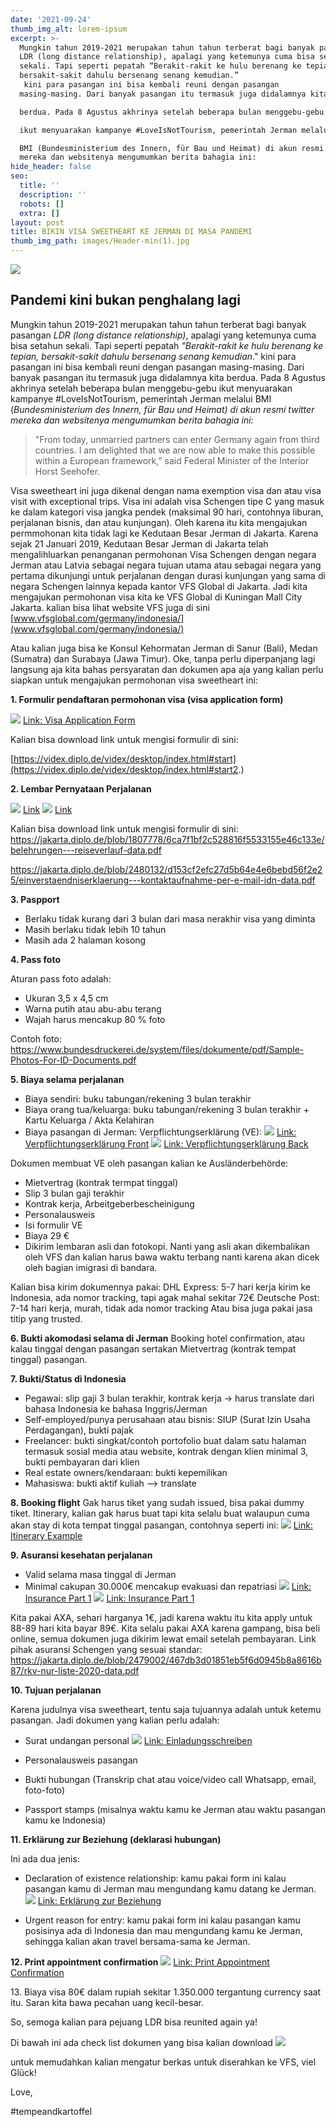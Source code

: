 ```yaml
---
date: '2021-09-24'
thumb_img_alt: lorem-ipsum
excerpt: >-
  Mungkin tahun 2019-2021 merupakan tahun tahun terberat bagi banyak pasangan
  LDR (long distance relationship), apalagi yang ketemunya cuma bisa setahun
  sekali. Tapi seperti pepatah “Berakit-rakit ke hulu berenang ke tepian,
  bersakit-sakit dahulu bersenang senang kemudian.”
   kini para pasangan ini bisa kembali reuni dengan pasangan 
  masing-masing. Dari banyak pasangan itu termasuk juga didalamnya kita 

  berdua. Pada 8 Agustus akhrinya setelah beberapa bulan menggebu-gebu 

  ikut menyuarakan kampanye #LoveIsNotTourism, pemerintah Jerman melalui 

  BMI (Bundesministerium des Innern, für Bau und Heimat) di akun resmi twitter
  mereka dan websitenya mengumumkan berita bahagia ini:
hide_header: false
seo:
  title: ''
  description: ''
  robots: []
  extra: []
layout: post
title: BIKIN VISA SWEETHEART KE JERMAN DI MASA PANDEMI
thumb_img_path: images/Header-min(1).jpg
---
```

![](https://i2.lensdump.com/i/gZYcRm.jpg)

## Pandemi kini bukan penghalang lagi

Mungkin tahun 2019-2021 merupakan tahun tahun terberat bagi banyak pasangan *LDR (long distance relationship)*, apalagi yang ketemunya cuma bisa setahun sekali. Tapi seperti pepatah *"Berakit-rakit ke hulu berenang ke tepian, bersakit-sakit dahulu bersenang senang kemudian*." kini para pasangan ini bisa kembali reuni dengan pasangan masing-masing. Dari banyak pasangan itu termasuk juga didalamnya kita berdua. Pada 8 Agustus akhrinya setelah beberapa bulan menggebu-gebu ikut menyuarakan kampanye #LoveIsNotTourism, pemerintah Jerman melalui BMI (*Bundesministerium des Innern, für Bau und Heimat) di akun resmi twitter mereka dan websitenya mengumumkan berita bahagia ini:*

> "From today, unmarried partners can enter Germany again from third
> countries. I am delighted that we are now able to make this possible
> within a European framework,” said Federal Minister of the Interior Horst Seehofer.

Visa sweetheart ini juga dikenal dengan nama exemption visa dan atau visa visit with exceptional trips. Visa ini adalah visa Schengen tipe C yang masuk ke dalam kategori visa jangka pendek (maksimal 90 hari, contohnya liburan, perjalanan bisnis, dan atau kunjungan). Oleh karena itu kita mengajukan permmohonan kita tidak lagi ke Kedutaan Besar Jerman di Jakarta. Karena sejak 21 Januari 2019, Kedutaan Besar Jerman di Jakarta telah mengalihluarkan penanganan permohonan Visa Schengen dengan negara Jerman atau Latvia sebagai negara tujuan utama atau sebagai negara yang pertama dikunjungi untuk perjalanan dengan durasi kunjungan yang sama di negara Schengen lainnya kepada kantor VFS Global di Jakarta. Jadi kita mengajukan permohonan visa kita ke VFS Global di Kuningan Mall City Jakarta. kalian bisa lihat website VFS juga di sini [www.vfsglobal.com/germany/indonesia/](www.vfsglobal.com/germany/indonesia/)

Atau kalian juga bisa ke Konsul Kehormatan Jerman di Sanur (Bali), Medan (Sumatra) dan Surabaya (Jawa Timur). Oke, tanpa perlu diperpanjang lagi langsung aja kita bahas persyaratan dan dokumen apa aja yang kalian perlu siapkan untuk mengajukan permohonan visa sweetheart ini:

**1. Formulir pendaftaran permohonan visa (visa application form)**

![](https://i.lensdump.com/i/gZYoBH.jpg)
[Link: Visa Application Form](https://i.lensdump.com/i/gZYoBH.jpg?open=true)

Kalian bisa download link untuk mengisi formulir di sini:

[https://videx.diplo.de/videx/desktop/index.html#start](https://videx.diplo.de/videx/desktop/index.html#start2.)

**2. Lembar Pernyataan Perjalanan**

![](https://i2.lensdump.com/i/gZYN2c.jpg)
[Link](https://i2.lensdump.com/i/gZYN2c.jpg?open=true)
![](https://i1.lensdump.com/i/gZYuo1.jpg)
[Link](https://i1.lensdump.com/i/gZYuo1.jpg?open=true)

Kalian bisa download link untuk mengisi formulir di sini:
https://jakarta.diplo.de/blob/1807778/6ca7f1bf2c528816f5533155e46c133e/belehrungen---reiseverlauf-data.pdf

https://jakarta.diplo.de/blob/2480132/d153cf2efc27d5b64e4e6bebd56f2e25/einverstaendniserklaerung---kontaktaufnahme-per-e-mail-idn-data.pdf

**3. Paspport**

*   Berlaku tidak kurang dari 3 bulan dari masa nerakhir visa yang diminta
*   Masih berlaku tidak lebih 10 tahun
*   Masih ada 2 halaman kosong

**4. Pass foto**

Aturan pass foto adalah:

*   Ukuran 3,5 x 4,5 cm
*   Warna putih atau abu-abu terang
*   Wajah harus mencakup 80 % foto

Contoh foto:
https://www.bundesdruckerei.de/system/files/dokumente/pdf/Sample-Photos-For-ID-Documents.pdf

**5. Biaya selama perjalanan**

*   Biaya sendiri: buku tabungan/rekening 3 bulan terakhir
*   Biaya orang tua/keluarga: buku tabungan/rekening 3 bulan terakhir + Kartu Keluarga / Akta Kelahiran
*   Biaya pasangan di Jerman: Verpflichtungserklärung (VE):
    ![](https://i3.lensdump.com/i/gZYPJK.jpg)
    [Link: Verpflichtungserklärung Front](https://i3.lensdump.com/i/gZYPJK.jpg?open=true)
    ![](https://i.lensdump.com/i/gZYfeZ.jpg)
    [Link: Verpflichtungserklärung Back](https://i.lensdump.com/i/gZYfeZ.jpg?open=true)

Dokumen membuat VE oleh pasangan kalian ke Ausländerbehörde:

*   Mietvertrag (kontrak termpat tinggal)
*   Slip 3 bulan gaji terakhir
*   Kontrak kerja, Arbeitgeberbescheinigung
*   Personalausweis
*   Isi formulir VE
*   Biaya 29 €
*   Dikirim lembaran asli dan fotokopi. Nanti yang asli akan dikembalikan oleh VFS dan kalian harus bawa waktu terbang nanti karena akan dicek oleh bagian imigrasi di bandara.

Kalian bisa kirim dokumennya pakai:
DHL Express: 5-7 hari kerja kirim ke Indonesia, ada nomor tracking, tapi agak mahal sekitar 72€
Deutsche Post: 7-14 hari kerja, murah, tidak ada nomor tracking
Atau bisa juga pakai jasa titip yang trusted.

**6. Bukti akomodasi selama di Jerman**
Booking hotel confirmation, atau kalau tinggal dengan pasangan sertakan Mietvertrag (kontrak tempat tinggal) pasangan.

**7. Bukti/Status di Indonesia**

*   Pegawai: slip gaji 3 bulan terakhir, kontrak kerja -> harus translate dari bahasa Indonesia ke bahasa Inggris/Jerman
*   Self-employed/punya perusahaan atau bisnis: SIUP (Surat Izin Usaha Perdagangan), bukti pajak
*   Freelancer: bukti singkat/contoh portofolio buat dalam satu halaman termasuk sosial media atau website, kontrak dengan klien minimal 3, bukti pembayaran dari klien
*   Real estate owners/kendaraan: bukti kepemilikan
*   Mahasiswa: bukti aktif kuliah --> translate

**8. Booking flight**
Gak harus tiket yang sudah issued, bisa pakai dummy tiket.
Itinerary, kalian gak harus buat tapi kita selalu buat walaupun cuma akan stay di kota tempat tinggal pasangan, contohnya seperti ini:
![](https://i3.lensdump.com/i/gZYY0x.jpg)
[Link: Itinerary Example](https://i3.lensdump.com/i/gZYY0x.jpg?open=true)

**9. Asuransi kesehatan perjalanan**

*   Valid selama masa tinggal di Jerman
*   Minimal cakupan 30.000€ mencakup evakuasi dan repatriasi
    ![](https://i1.lensdump.com/i/gZYvpe.jpg)
    [Link: Insurance Part 1](https://i1.lensdump.com/i/gZYvpe.jpg?open=true)
    ![](https://i.lensdump.com/i/gZYH2q.jpg)
    [Link: Insurance Part 1](https://i.lensdump.com/i/gZYH2q.jpg?open=true)

Kita pakai AXA, sehari harganya 1€, jadi karena waktu itu kita apply untuk 88-89 hari kita bayar 89€. Kita selalu pakai AXA karena gampang, bisa beli online, semua dokumen juga dikirim lewat email setelah pembayaran.
Link pihak asuransi Schengen yang sesuai standar:
https://jakarta.diplo.de/blob/2479002/467db3d01851eb5f6d0945b8a8616b87/rkv-nur-liste-2020-data.pdf

**10. Tujuan perjalanan**

Karena judulnya visa sweetheart, tentu saja tujuannya adalah untuk ketemu pasangan. Jadi dokumen yang kalian perlu adalah:

*   Surat undangan personal
    ![](https://i1.lensdump.com/i/gZYlJA.jpg)
    [Link: Einladungsschreiben](https://i1.lensdump.com/i/gZYlJA.jpg?open=true)

*   Personalausweis pasangan

*   Bukti hubungan (Transkrip chat atau voice/video call Whatsapp, email, foto-foto)

*   Passport stamps (misalnya waktu kamu ke Jerman atau waktu pasangan kamu ke Indonesia)

**11. Erklärung zur Beziehung (deklarasi hubungan)**

Ini ada dua jenis:

*   Declaration of existence relationship: kamu pakai form ini kalau pasangan kamu di Jerman mau mengundang kamu datang ke Jerman.
    ![](https://i2.lensdump.com/i/gZYzSM.jpg)
    [Link: Erklärung zur Beziehung](https://i2.lensdump.com/i/gZYzSM.jpg?open=true)
    ![]()

*   Urgent reason for entry: kamu pakai form ini kalau pasangan kamu posisinya ada di Indonesia dan mau mengundang kamu ke Jerman, sehingga kalian akan travel bersama-sama ke Jerman.

**12. Print appointment confirmation**
![](https://i2.lensdump.com/i/gZYLFk.jpg)
[Link: Print Appointment Confirmation](https://i2.lensdump.com/i/gZYLFk.jpg?open=true)

13\. Biaya visa
80€ dalam rupiah sekitar 1.350.000 tergantung currency saat itu. Saran kita bawa pecahan uang kecil-besar.

So, semoga kalian para pejuang LDR bisa reunited again ya! 

Di bawah ini ada check list dokumen yang bisa kalian download 
![](https://i3.lensdump.com/i/gZYSxQ.png)

untuk memudahkan kalian mengatur berkas untuk diserahkan ke VFS, viel Glück! 

Love,

\#tempeandkartoffel

